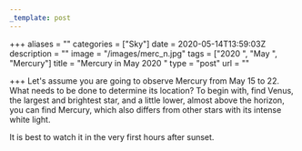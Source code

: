 ```yaml
---
_template: post
---
```




+++
aliases = ""
categories = ["Sky"]
date = 2020-05-14T13:59:03Z
description = ""
image = "/images/merc_n.jpg"
tags = ["2020 ", "May ", "Mercury"]
title = "Mercury in May 2020 "
type = "post"
url = ""

+++
Let's assume you are going to observe Mercury from May 15 to 22. What needs to be done to determine its location? To begin with, find Venus, the largest and brightest star, and a little lower, almost above the horizon, you can find Mercury, which also differs from other stars with its intense white light.  
  
It is best to watch it in the very first hours after sunset.
